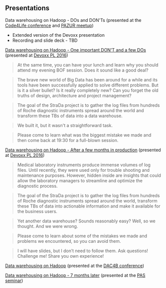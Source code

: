 ## Presentations

Data warehousing on Hadoop - DOs and DON'Ts (presented at the [Code4Life conference](http://code4life.pl/#/conference/talks) and [PAZUR meetup](http://www.meetup.com/Poznan-R-User-Group-PAZUR/events/234115285/))

 - Extended version of the Devoxx presentation
 - Recording and slide deck - TBD

[Data warehousing on Hadoop - One important DON'T and a few DOs](http://go.roche.com/dwh-quickie) (presented at [Devoxx PL 2016](http://cfp.devoxx.pl/2016/speaker/marek_grzenkowicz))

> At the same time, you can have your lunch and learn why you should attend my evening BOF session. Does it sound like a good deal?

> The brave new world of Big Data has been around for a while and its tools have been successfully applied to solve different problems. But is it a silver bullet? Is it really completely new? Can you forget the old truths of design, architecture and project management?

> The goal of the StraDa project is to gather the log files from hundreds of Roche diagnostic instruments spread around the world and transform these TBs of data into a data warehouse.

> We built it, but it wasn't a straightforward task.

> Please come to learn what was the biggest mistake we made and then come back at 19:30 for a full-blown session.

[Data warehousing on Hadoop - After a few months in production](http://go.roche.com/dwh-bof) (presented at [Devoxx PL 2016](http://cfp.devoxx.pl/2016/speaker/marek_grzenkowicz))

> Medical laboratory instruments produce immense volumes of log files. Until recently, they were used only for trouble shooting and maintenance purposes. However, hidden inside are insights that could allow the laboratory managers to streamline and optimize the diagnostic process.

> The goal of the StraDa project is to gather the log files from hundreds of Roche diagnostic instruments spread around the world, transform these TBs of data into actionable information and make it available for the business users.

> Yet another data warehouse? Sounds reasonably easy? Well, so we thought. And we were wrong.

> Please come to learn about some of the mistakes we made and problems we encountered, so you can avoid them.

> I will have slides, but I don’t need to follow them. Ask questions! Challenge me! Share you own experience!

[Data warehousing on Hadoop](http://www.cs.put.poznan.pl/events/Roche-DW-Hadoop.pdf) (presented at the [DAC4B conference](http://www.cs.put.poznan.pl/events/DAC4B.html))

[Data warehousing on Hadoop - 7 months later](http://www.cs.put.poznan.pl/events/2016-04-SeminPAN/MGrzenkowicz.pdf) (presented at the [PAS seminar](http://www.cs.put.poznan.pl/events/PAS-seminar-pl.html))

